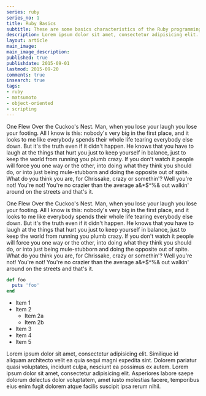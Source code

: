 ```yaml
---
series: ruby
series_no: 1
title: Ruby Basics
subtitle: These are some basics characteristics of the Ruby programming language
description: Lorem ipsum dolor sit amet, consectetur adipisicing elit. Voluptatibus dolorum consequuntur molestiae.
layout: article
main_image:
main_image_description:
published: true
publishdate: 2015-09-01
lastmod: 2015-09-20
comments: true
insearch: true
tags:
- ruby
- matsumoto
- object-oriented
- scripting 
---
```



One Flew Over the Cuckoo's Nest. Man, when you lose your laugh you lose your footing. All I know is this: nobody's very big in the first place, and it looks to me like everybody spends their whole life tearing everybody else down. But it's the truth even if it didn't happen. He knows that you have to laugh at the things that hurt you just to keep yourself in balance, just to keep the world from running you plumb crazy. If you don't watch it people will force you one way or the other, into doing what they think you should do, or into just being mule-stubborn and doing the opposite out of spite. What do you think you are, for Chrissake, crazy or somethin'? Well you're not! You're not! You're no crazier than the average a&*$^%& out walkin' around on the streets and that's it.

One Flew Over the Cuckoo's Nest. Man, when you lose your laugh you lose your footing. All I know is this: nobody's very big in the first place, and it looks to me like everybody spends their whole life tearing everybody else down. But it's the truth even if it didn't happen. He knows that you have to laugh at the things that hurt you just to keep yourself in balance, just to keep the world from running you plumb crazy. If you don't watch it people will force you one way or the other, into doing what they think you should do, or into just being mule-stubborn and doing the opposite out of spite. What do you think you are, for Chrissake, crazy or somethin'? Well you're not! You're not! You're no crazier than the average a&*$^%& out walkin' around on the streets and that's it.

```ruby
def foo
  puts 'foo'
end
```

* Item 1
* Item 2
	- Item 2a
	- Item 2b
* Item 3
* Item 4
* Item 5

Lorem ipsum dolor sit amet, consectetur adipisicing elit. Similique id aliquam architecto velit ea quia sequi magni expedita sint. Dolorem pariatur quasi voluptates, incidunt culpa, nesciunt ea possimus ex autem. Lorem ipsum dolor sit amet, consectetur adipisicing elit. Asperiores labore saepe dolorum delectus dolor voluptatem, amet iusto molestias facere, temporibus eius enim fugit dolorem atque facilis suscipit ipsa rerum nihil.

